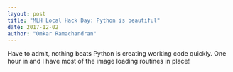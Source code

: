 ```yaml
---
layout: post
title: "MLH Local Hack Day: Python is beautiful"
date: 2017-12-02
author: "Omkar Ramachandran"
---
```


Have to admit, nothing beats Python is creating working code quickly. One hour in and I have most of the image loading routines in place!
